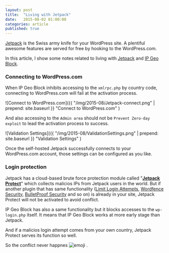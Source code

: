 ```yaml
---
layout: post
title:  "Living with Jetpack"
date:   2015-08-02 01:00:00
categories: article
published: true
---
```


[Jetpack][Jetpack] is the Swiss army knife for your WordPress site. A plentiful 
awesome features are served for free by hooking to the WordPress.com.

In this article, I show some notes related to living with [Jetpack][Jetpack2] 
and [IP Geo Block][IP-Geo-Block].

<!--more-->

### Connecting to WordPress.com ###

When IP Geo Block inhibits accessing to the `xmlrpc.php` by country code, 
connecting to WordPress.com will fail at the activation process.

![Connect to WordPress.com]({{ "/img/2015-08/Jetpack-connect.png" | prepend: site.baseurl }}
 "Connect to WordPress.com"
)

And also accessing to the `Admin area` should not be `Prevent Zero-day exploit` 
to lead the activation process to success.

![Validation Settings]({{ "/img/2015-08/ValidationSettings.png" | prepend: site.baseurl }}
 "Validation Settings"
)

Once the self-hosted Jetpack successfully connects to your WordPress.com account,
those settings can be configured as you like.

### Login protection ###

Jetpack has a cloud-based brute force protection module called "[**Jetpack 
Protect**][JPP]" which collects malicios IPs from Jetpack users in the world.
But if another plugin that has same functionality ([Limit Login Attempts][LLA], 
[Wordfence Security][WFS], [BulletProof Security][BPS] and so on) is already in 
your site, Jetpack Protect will not be activated to avoid conflict.

IP Geo Block has also a same functionality but it blocks accesses to the 
`wp-login.php` itself. It means that IP Geo Block works at more early stage 
than Jetpack.

And if a malicios login attempt comes from your own country, Jetpack Protect 
serves its function so well.

So the conflict never happnes <span class="emoji">
![emoji](https://assets-cdn.github.com/images/icons/emoji/unicode/1f44d.png)
</span>.

[IP-Geo-Block]: https://wordpress.org/plugins/ip-geo-block/ "WordPress › IP Geo Block « WordPress Plugins"
[Jetpack]: http://jetpack.me/ "Jetpack for WordPress"
[Jetpack2]: https://wordpress.org/plugins/jetpack/ "WordPress › Jetpack by WordPress.com « WordPress Plugins"
[JPP]: http://jetpack.me/support/security-features/ "Security Features - Jetpack for WordPress"
[LLA]: https://wordpress.org/plugins/limit-login-attempts/ "WordPress › Limit Login Attempts « WordPress Plugins"
[WFS]: https://wordpress.org/plugins/wordfence/ "WordPress › Wordfence Security « WordPress Plugins"
[BPS]: https://wordpress.org/plugins/bulletproof-security/ "WordPress › BulletProof Security « WordPress Plugins" 
